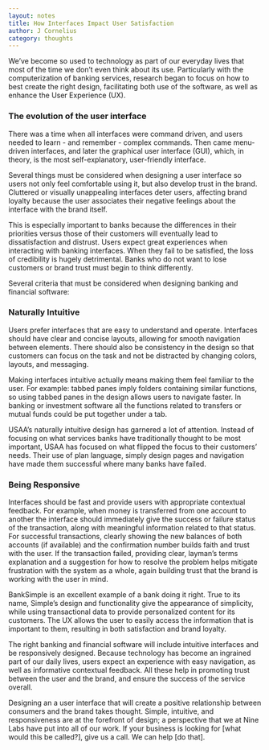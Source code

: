 ```yaml
---
layout: notes
title: How Interfaces Impact User Satisfaction
author: J Cornelius
category: thoughts
---
```

We&rsquo;ve become so used to technology as part of our everyday lives that most of the time we don’t even think about its use. Particularly with the computerization of banking services, research began to focus on how to best create the right design, facilitating both use of the software, as well as enhance the User Experience (UX).

### The evolution of the user interface
There was a time when all interfaces were command driven, and users needed to learn - and remember - complex commands. Then came menu-driven interfaces, and later the graphical user interface (GUI), which, in theory, is the most self-explanatory, user-friendly interface.

Several things must be considered when designing a user interface so users not only feel comfortable using it, but also develop trust in the brand. Cluttered or visually unappealing interfaces deter users, affecting brand loyalty because the user associates their negative feelings about the interface with the brand itself.

This is especially important to banks because the differences in their priorities versus those of their customers will eventually lead to dissatisfaction and distrust. Users expect great experiences when interacting with banking interfaces. When they fail to be satisfied, the loss of credibility is hugely detrimental. Banks who do not want to lose customers or brand trust must begin to think differently.

Several criteria that must be considered when designing banking and financial software:

### Naturally Intuitive
Users prefer interfaces that are easy to understand and operate. Interfaces should have clear and concise layouts, allowing for smooth navigation between elements. There should also be consistency in the design so that customers can focus on the task and not be distracted by changing colors, layouts, and messaging.

Making interfaces intuitive actually means making them feel familiar to the user. For example: tabbed panes imply folders containing similar functions, so using tabbed panes in the design allows users to navigate faster. In banking or investment software all the functions related to transfers or mutual funds could be put together under a tab.

﻿USAA&rsquo;s naturally intuitive design has garnered a lot of attention. Instead of focusing on what services banks have traditionally thought to be most important, USAA has focused on what flipped the focus to their customers&rsquo; needs. Their use of plan language, simply design pages and navigation have made them successful where many banks have failed.

### Being Responsive
Interfaces should be fast and provide users with appropriate contextual feedback. For example, when money is transferred from one account to another the interface should immediately give the success or failure status of the transaction, along with meaningful information related to that status. For successful transactions, clearly showing the new balances of both accounts (if available) and the confirmation number builds faith and trust with the user. If the transaction failed, providing clear, layman&rsquo;s terms explanation and a suggestion for how to resolve the problem helps mitigate frustration with the system as a whole, again building trust that the brand is working with the user in mind.

BankSimple is an excellent example of a bank doing it right. True to its name, Simple&rsquo;s design and functionality give the appearance of simplicity, while using transactional data to provide personalized content for its customers. The UX allows the user to easily access the information that is important to them, resulting in both satisfaction and brand loyalty.

The right banking and financial software will include intuitive interfaces and be responsively designed. Because technology has become an ingrained part of our daily lives, users expect an experience with easy navigation, as well as informative contextual feedback. All these help in promoting trust between the user and the brand, and ensure the success of the service overall.

Designing an a user interface that will create a positive relationship between consumers and the brand takes thought. Simple, intuitive, and responsiveness are at the forefront of design; a perspective that we at Nine Labs have put into all of our work. If your business is looking for [what would this be called?], give us a call. We can help [do that].